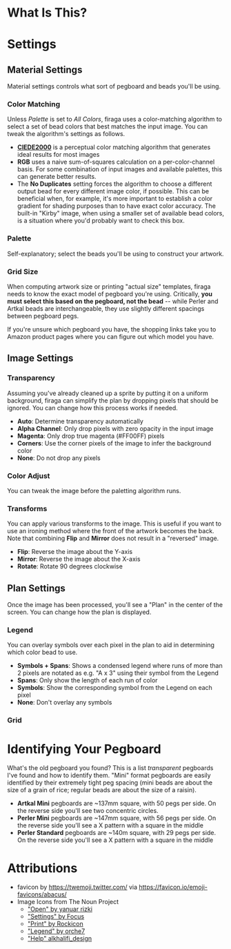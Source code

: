 
# What Is This?


# Settings

## Material Settings

Material settings controls what sort of pegboard and beads you'll be using.

### Color Matching

Unless *Palette* is set to *All Colors*, firaga uses a color-matching algorithm to select a set of bead colors that best matches the input image. You can tweak the algorithm's settings as follows.

 * **[CIEDE2000](https://en.wikipedia.org/wiki/Color_difference#CIEDE2000)** is a perceptual color matching algorithm that generates ideal results for most images
 * **RGB** uses a naive sum-of-squares calculation on a per-color-channel basis. For some combination of input images and available palettes, this can generate better results.
 * The **No Duplicates** setting forces the algorithm to choose a different output bead for every different image color, if possible. This can be beneficial when, for example, it's more important to establish a color gradient for shading purposes than to have exact color accuracy. The built-in "Kirby" image, when using a smaller set of available bead colors, is a situation where you'd probably want to check this box.

### Palette

Self-explanatory; select the beads you'll be using to construct your artwork.

### Grid Size

When computing artwork size or printing "actual size" templates, firaga needs to know the exact model of pegboard you're using. Critically, **you must select this based on the pegboard, not the bead** -- while Perler and Artkal beads are interchangeable, they use slightly different spacings between pegboard pegs.

If you're unsure which pegboard you have, the shopping links take you to Amazon product pages where you can figure out which model you have.

## Image Settings

### Transparency

Assuming you've already cleaned up a sprite by putting it on a uniform background, firaga can simplify the plan by dropping pixels that should be ignored. You can change how this process works if needed.

 * **Auto**: Determine transparency automatically
 * **Alpha Channel**: Only drop pixels with zero opacity in the input image
 * **Magenta**: Only drop true magenta (#FF00FF) pixels
 * **Corners**: Use the corner pixels of the image to infer the background color
 * **None**: Do not drop any pixels

### Color Adjust

You can tweak the image before the paletting algorithm runs.

### Transforms

You can apply various transforms to the image. This is useful if you want to use an ironing method where the front of the artwork becomes the back. Note that combining **Flip** and **Mirror** does not result in a "reversed" image.

 * **Flip**: Reverse the image about the Y-axis
 * **Mirror**: Reverse the image about the X-axis
 * **Rotate**: Rotate 90 degrees clockwise

## Plan Settings

Once the image has been processed, you'll see a "Plan" in the center of the screen. You can change how the plan is displayed.

### Legend

You can overlay symbols over each pixel in the plan to aid in determining which color bead to use.

 * **Symbols + Spans**: Shows a condensed legend where runs of more than 2 pixels are notated as e.g. "A x 3" using their symbol from the Legend
 * **Spans**: Only show the length of each run of color
 * **Symbols**: Show the corresponding symbol from the Legend on each pixel
 * **None**: Don't overlay any symbols

### Grid

# Identifying Your Pegboard

What's the old pegboard you found? This is a list *transparent* pegboards I've found and how to identify them. "Mini" format pegboards are easily identified by their extremely tight peg spacing (mini beads are about the size of a grain of rice; regular beads are about the size of a raisin).

 * **Artkal Mini** pegboards are ~137mm square, with 50 pegs per side. On the reverse side you'll see two concentric circles.
 * **Perler Mini** pegboards are ~147mm square, with 56 pegs per side. On the reverse side you'll see a X pattern with a square in the middle
 * **Perler Standard** pegboards are ~140m square, with 29 pegs per side. On the reverse side you'll see a X pattern with a square in the middle

# Attributions

 * favicon by https://twemoji.twitter.com/ via https://favicon.io/emoji-favicons/abacus/
 * Image Icons from The Noun Project
   * ["Open" by yanuar rizki](https://thenounproject.com/search/?q=image&i=4129894)
   * ["Settings" by Focus](https://thenounproject.com/search/?q=settings&i=943929)
   * ["Print" by Rockicon](https://thenounproject.com/search/?q=print&i=1707522)
   * ["Legend" by orche7](https://thenounproject.com/search/?q=legend&i=1267167)
   * ["Help" alkhalifi_design](https://thenounproject.com/search/?q=help&i=4116027)